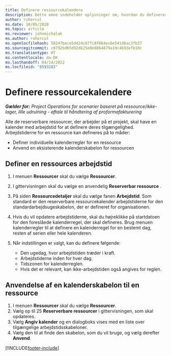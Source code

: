 ```yaml
---
title: Definere ressourcekalendere
description: Dette emne indeholder oplysninger om, hvordan du definerer arbejdstidskalendere for ressourcer i Project Operations.
author: ruhercul
ms.date: 10/05/2020
ms.topic: article
ms.reviewer: johnmichalak
ms.author: ruhercul
ms.openlocfilehash: 58247bece5d424c07fc8f864ec6e541d6ac3fb37
ms.sourcegitcommit: c0792bd65d92db25e0e8864879a19c4b93efb10c
ms.translationtype: HT
ms.contentlocale: da-DK
ms.lasthandoff: 04/14/2022
ms.locfileid: "8593283"
---
```

# <a name="define-resource-calendars"></a>Definere ressourcekalendere

_**Gælder for:** Project Operations for scenarier baseret på ressource/ikke-lager, lille udrulning - aftale til håndtering af proformafakturering_

Alle de reserverbare ressourcer, der arbejder på et projekt, skal have en kalender med arbejdstid for at definere deres tilgængelighed. Arbejdstiderne for en ressource kan defineres på to måder: 

   - Definer individuelle kalenderregler for en ressource
   - Anvend en eksisterende kalenderskabelon for ressourcen

## <a name="define-a-resources-working-hours"></a>Definer en ressources arbejdstid

1. I menuen **Ressourcer** skal du vælge **Ressourcer**.
2. I gittervisningen skal du vælge en anvendelig **Reserverbar ressource** .
3. På siden **Ressourcedetaljer** skal du vælge fanen **Arbejdstid**. Som standard er den reserverbare ressourcekalender arbejdstiderne for den standardarbejdsugeskabelon, der er defineret for organisationen.
4. Hvis du vil opdatere arbejdstiderne, skal du højreklikke på startdatoen for den foreslåede kalenderregel, der skal defineres. Brug menuen kalenderregler til at definere en kalenderregel for en bestemt dag, resten af serien eller hele kalenderen.
5. Når indstillingen er valgt, kan du definere følgende:

    - Den ugedag, hvor arbejdstiden træder i kraft.
    - Arbejdstiderne inden for hver dag.
    - Tidszonen for kalenderreglen.
    - Hvis det er relevant, kan ikke-arbejdstiden også angives for reglen.

## <a name="applying-a-calendar-template-to-a-resource"></a>Anvendelse af en kalenderskabelon til en ressource

1. I menuen **Ressourcer** skal du vælge **Ressourcer**.
2. Vælg op til 25 **Reserverbare ressourcer** i gittervisningen, som skal opdateres.
3. Vælg **Angiv kalender** og en dialogboks vises med en liste over tilgængelige arbejdstidsskabeloner.
4. Vælg den til at finde den skabelon, som du vil bruge, og vælg derefter **Anvend**.


[!INCLUDE[footer-include](../includes/footer-banner.md)]